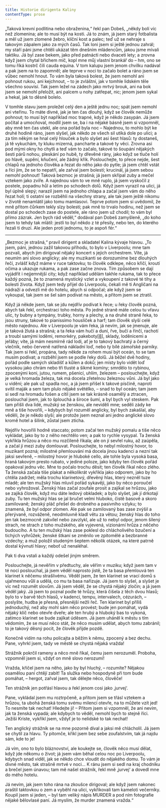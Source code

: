 ```yaml
---
title: Historie dirigenta Kaliny
contentType: prose
---
```


„Taková krevní podlitina nebo obraženina,“ řekl pan Dobeš, „někdy bolí víc než zlomenina; ale to musí být na kosti. Já to znám, já jsem starý fotbalista a měl už jsem zlomené žebro, klíční kost a palec; teď už se nehraje s takovým zápalem jako za mých časů. Tak loni jsem si ještě jednou zahrál; my staří páni jsme chtěli ukázat těm dnešním mládencům, jakou jsme mívali taktiku. Já byl zase bekem, jako před patnácti nebo dvaceti lety; a zrovna když jsem chytal břichem míč, kopl mne můj vlastní brankář do – hm, ono se tomu říká kostrč čili cauda equina. V tom kalupu jsem jenom chvilku nadával a pak jsem na to zapomněl; ale teprve v noci to začalo bolet a ráno jsem se vůbec nemohl hnout. To vám byla taková bolest, že jsem nemohl ani pohnout rukou, ani kejchnout, – to je zvláštní, jak v tomhle lidském těle všechno souvisí. Tak jsem ležel na zádech jako mrtvý brouk, ani na bok jsem se nemohl přeložit, ani palcem u nohy zatřepat, nic; jenom jsem sykal a hekal, jak to děsně bolelo.

V tomhle stavu jsem proležel celý den a ještě jednu noc; spát jsem nemohl ani vteřinu. To máte divné, jak je ten čas dlouhý, když se člověk nemůže pohnout; to musí být například moc trapné, když je někdo zasypán. Já jsem počítal a umocňoval, modlil jsem se, ba i na nějaké básně jsem si vzpomněl, aby mně ten čas utekl, ale ona pořád byla noc – Najednou, to mohlo být ke druhé hodině ráno, jsem slyšel, jak někdo ze všech sil utíká dole po ulici; a za tím někým se hnal celý hlouček a bylo slyšet asi šest hlasů: ty dostaneš, já tě vykuchám, ty kluku mizerná, pancharte a takové ty věci. Zrovna asi pod mými okny ho chytli a teď vám to začalo, takové to šoupání nějakých šesti párů nohou, pleskání po hubě, ty dřevěné rány, jako když se tluče holí po hlavě, supění, kňučení, ale žádný křik. Poslouchejte, to přece nejde, šest chlapů na jednoho člověka a řezat do něho jako do pytle; já jsem chtěl vstát a říci jim, že se to nepatří, ale zařval jsem bolestí; krucinál, já jsem sebou nemohl pohnout! Taková bezmoc je strašná; já jsem skřípal zuby a mečel vztekem jako zvíře. A najednou vám to ve mně ruplo, já jsem vyskočil z postele, popadnu hůl a letím po schodech dolů. Když jsem vyrazil na ulici, já byl úplně slepý; narazil jsem na jednoho chlapa a začal jsem vám do něho řezat holí; ti ostatní se rozběhli na všechny strany, ale tak jsem ještě nikomu v životě nenamlátil jako tomu mamlasovi. Teprve potom jsem si uvědomil, že mně přitom čůrkem tekly slzy bolestí; pak mně to trvalo hodinu, než jsem se dostal po schodech zase do postele, ale ráno jsem už chodil; to vám byl přímo zázrak. Jen bych rád věděl,“ dodával pan Dobeš zamyšleně, „do koho jsem to tehdy tak mlátil: jestli to byl někdo z té přesily, nebo ten, do kterého řezali ti druzí. Ale jeden proti jednomu, to je aspoň fér.“

* * *

„Bezmoc je strašná,“ pravil dirigent a skladatel Kalina kývaje hlavou. „To jsem, páni, jednou zažil takovou příhodu, to bylo v Liverpoolu; mne tam pozvali, abych jim dirigoval nějaký koncert s jejich orchestrem. Víte, já neumím ani slovo anglicky; ale my muzikanti se dorozumíme bez dlouhých řečí, zvlášť když máme v ruce taktovku; to člověk odklepe, něco křičí, kroutí očima a ukazuje rukama, a pak zase začne znova. Tím způsobem se dají vyjádřit i nejjemnější city; když například udělám takhle rukama, tak to přece každý pozná, že to znamená mystický vzlet a vykoupení z takové té tíhy a bolesti života. Když jsem tedy přijel do Liverpoolu, čekali mě ti Angličani na nádraží a odvezli mě do hotelu, abych si odpočal; ale když jsem se vykoupal, tak jsem se šel sám podívat na město, a přitom jsem se ztratil.

Když já někde jsem, tak se jdu nejdřív podívat k řece; u řeky člověk pozná, abych tak řekl, orchestraci toho města. Po jedné straně máte celou tu vřavu ulic, ty bubny a tympány, trubky, horny a plechy, a na druhé straně řeka, to jsou struny, takové to pianissimo housliček a harf; tam člověk slyší celé město najednou. Ale v Liverpoolu je vám řeka, já nevím, jak se jmenuje, ale je taková žlutá a strašná; a ta řeka vám hučí a duní, řve, bučí a řinčí, rachotí a troubí samými loděmi, remorkéry, pakeboty[\[8\]](./resources/undefined), sklady, loděnicemi a jeřáby; víte, já mám nesmírně rád lodi, ať je to takový bachratý a černý vlečník, nebo červeně natřená nákladní loď, nebo ty bílé zámořské parníky. Tak jsem si řekl, propána, tady někde za rohem musí být oceán, to se tam musím podívat; a rozběhl jsem se podle řeky dolů. Já běžel dvě hodiny, pořád podle samých skladišť a kůlen a doků; jen místy bylo vidět loď vysokou jako chrám nebo tři tlusté a šikmé komíny; smrdělo to rybinou, zpocenými koni, jutou, rumem, pšenicí, uhlím, železem – poslouchejte, když je velká hromada železa, tak má docela zřetelnou železnou vůni. Já byl jako u vidění; ale pak už spadla noc, a já jsem přišel k takové písčině, naproti svítil maják a sem tam plulo nějaké světélko, – snad to byl oceán; tam jsem si sedl na hromadu fošen a cítil jsem se tak krásně osamělý a ztracen, poslouchal jsem, jak to šplouchá a široce šumí, a byl bych vyl steskem. Pak tam přišli dva lidé, mužský se ženskou, ale neviděli mne; seděli zády ke mně a tiše hovořili, – kdybych byl rozuměl anglicky, byl bych zakašlal, aby věděli, že je někdo slyší; ale protože jsem neznal ani jedno anglické slovo kromě hotel a šilink, zůstal jsem zticha.

Nejdřív hovořili hodně staccato; potom začal ten mužský pomalu a tiše něco vykládat, jako by to z něho nechtělo ven; a pak to rychle vysypal. Ta ženská vykřikla hrůzou a něco mu rozčileně říkala; ale on jí sevřel ruku, až zaúpěla, a začal jí mezi zuby domlouvat. Poslouchejte, to nebyl milostný hovor, to muzikant pozná; milostné přemlouvání má docela jinou kadenci a nezní tak jaksi sevřeně, – milostný hovor je hluboké cello, ale tohle byla vysoká basa, hraná takovým presto rubato, v jediné poloze, jako kdyby ten člověk pořád opakoval jednu věc. Mne to počalo trochu děsit; ten člověk říkal něco zlého. Ta ženská začala tiše plakat a několikrát vykřikla jako odporem, jako by ho chtěla zadržet; měla trochu klarinetový, dřevěný hlas, který nezněl tuze mladě; ale ten mužský hlas mluvil pořád sykavěji, jako by něco poroučel nebo vyhrožoval. Ženský hlas začal zoufale prosit a zajíkal se hrůzou, jako se zajíká člověk, když mu dáte ledový obkladek; a bylo slyšet, jak jí drkotají zuby. Tu ten mužský hlas se jal bručet velmi hluboko, čistě basově a skoro zamilovaně; ženský pláč přešel do drobného a pasivního vzlyku; to znamená, že byl odpor zlomen. Ale pak se zamilovaný bas zase zvýšil a přerývaně, rozváženě, neodmluvně kladl větu za větou; ženský hlas do toho jen tak bezmocně zakvílel nebo zavzlykl, ale už to nebyl odpor, jenom šílený strach, ne strach z toho mužského, ale vyjevená, vizionární hrůza z něčeho budoucího. A tu ten mužský hlas zase poklesl do chlácholivého bzučení a tichých vyhrůžek; ženské štkaní se změnilo ve zpitomělé a bezbranné vzdechy; a muž položil studeným šeptem několik otázek, na které patrně dostal kývnutí hlavy; neboť už nenaléhal.

Pak ti dva vstali a každý odešel jiným směrem.

Poslouchejte, já nevěřím v předtuchy, ale věřím v muziku; když jsem tam v té noci poslouchal, já jsem věděl naprosto jistě, že ta basa přemlouvá ten klarinet k něčemu strašlivému. Věděl jsem, že ten klarinet se vrací domů s ujařmenou vůlí a udělá, co mu ta basa nařizuje. Já jsem to slyšel, a slyšet je víc než rozumět slovům. Já jsem věděl, že se chystá nějaký zločin; a já jsem věděl jaký. Já jsem to poznal podle té hrůzy, která čišela z těch dvou hlasů; bylo to v barvě těch hlasů, v kadenci, tempu, intervalech, cézurách, – poslyšte, hudba je přesná, přesnější nežli řeč. Ten klarinet byl příliš jednoduchý, než aby mohl sám něco provést; bude jen pomáhat, vydá nějaký klíč nebo otevře dveře; ale ten hrubý a hluboký bas to vykoná, zatímco klarinet se bude zajíkat úděsem. Já jsem uháněl k městu s tím vědomím, že se musí něco stát, že něco musím udělat, abych tomu zabránil; to je takový děsný pocit, že člověk přijde pozdě.

Konečně vidím na rohu policajta a běžím k němu, zpocený a bez dechu. Pane, vyhrkl jsem, tady ve městě se chystá nějaká vražda!

Strážník pokrčil rameny a něco mně říkal, čemu jsem nerozuměl. Proboha, vzpomněl jsem si, vždyť on mně slovo nerozumí!

Vražda, křičel jsem na něho, jako by byl hluchý, – rozumíte? Nějakou osamělou paní chtějí zabít! Ta služka nebo hospodyně při tom bude pomáhat, – hergot, zařval jsem, tak dělejte něco, člověče!

Ten strážník jen potřásl hlavou a řekl jenom cosi jako ‚jurvej‘.

Pane, vykládal jsem mu roztrpčeně, a přitom jsem se třásl vztekem a hrůzou, ta ubohá ženská tomu svému milenci otevře, na to můžete vzít jed! To nesmíte tak nechat! Hledejte ji! – Přitom jsem si vzpomněl, že ani nevím, jak ta ženská vypadá; ale kdybych to věděl, nemohl bych to stejně říci. Ježíši Kriste, vykřikl jsem, vždyť je to nelidské to tak nechat!

Ten anglický strážník se na mne pozorně díval a jaksi mě chlácholil. Já jsem se chytil za hlavu. Ty pitomče, křikl jsem bez sebe zoufalstvím, tak já najdu sám, kde to je!

Já vím, ono to bylo bláznovství, ale koukejte se, člověk něco musí dělat, když jde někomu o život; já jsem vám běhal celou noc po Liverpoolu, kdybych snad viděl, jak se někdo chce vloudit do nějakého domu. To vám je divné město, tak strašně mrtvé v noci… K ránu jsem si sedl na kraj chodníku a brečel jsem únavou; tam mě našel strážník, řekl mně ‚jurvej‘ a dovedl mne do mého hotelu.

Já nevím, jak jsem toho rána na zkoušce dirigoval; ale když jsem nakonec praštil taktovkou o zem a vyběhl na ulici, vykřikovali tam kameloti večerníky. Koupil jsem si jeden, – byl tam veliký nápis MURDER a pod ním fotografie nějaké bělovlasé paní. Já myslím, že murder znamená vražda.“
